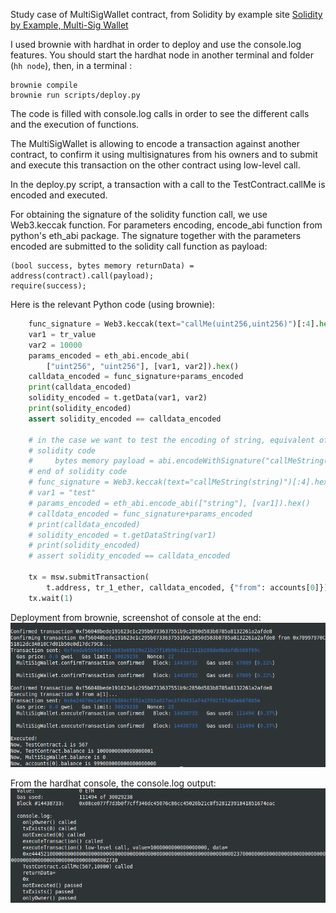 Study case of MultiSigWallet contract, from Solidity by example site [Solidity by Example, Multi-Sig Wallet](https://solidity-by-example.org/app/multi-sig-wallet/)

I used brownie with hardhat in order to deploy and use the console.log features.
You should start the hardhat node in another terminal and folder (`hh node`), then, in a terminal :

```
brownie compile
brownie run scripts/deploy.py
```

The code is filled with console.log calls in order to see the different calls and the execution of functions.

The MultiSigWallet is allowing to encode a transaction against another contract, to confirm it using multisignatures from his owners and to submit and execute this transaction on the other contract using low-level call.

In the deploy.py script, a transaction with a call to the TestContract.callMe is encoded and executed.

For obtaining the signature of the solidity function call, we use Web3.keccak function.
For parameters encoding, encode_abi function from python's eth_abi package.
The signature together with the parameters encoded are submitted to the solidity call function as payload:

```solidity
(bool success, bytes memory returnData) = address(contract).call(payload);
require(success);
```

Here is the relevant Python code (using brownie):

```python
    func_signature = Web3.keccak(text="callMe(uint256,uint256)")[:4].hex()
    var1 = tr_value
    var2 = 10000
    params_encoded = eth_abi.encode_abi(
        ["uint256", "uint256"], [var1, var2]).hex()
    calldata_encoded = func_signature+params_encoded
    print(calldata_encoded)
    solidity_encoded = t.getData(var1, var2)
    print(solidity_encoded)
    assert solidity_encoded == calldata_encoded

    # in the case we want to test the encoding of string, equivalent of
    # solidity code
    #     bytes memory payload = abi.encodeWithSignature("callMeString(string)", var1);
    # end of solidity code
    # func_signature = Web3.keccak(text="callMeString(string)")[:4].hex()
    # var1 = "test"
    # params_encoded = eth_abi.encode_abi(["string"], [var1]).hex()
    # calldata_encoded = func_signature+params_encoded
    # print(calldata_encoded)
    # solidity_encoded = t.getDataString(var1)
    # print(solidity_encoded)
    # assert solidity_encoded == calldata_encoded

    tx = msw.submitTransaction(
        t.address, tr_1_ether, calldata_encoded, {"from": accounts[0]})
    tx.wait(1)
```

Deployment from brownie, screenshot of console at the end:
![Multi-Sig Wallet deployment ](multisig_wallet_deploy.png)

From the hardhat console, the console.log output:
![Hardhat console](multisig_wallet_console.png)
